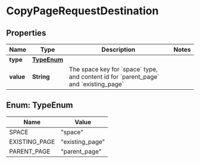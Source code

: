 # CopyPageRequestDestination

## Properties
Name | Type | Description | Notes
------------ | ------------- | ------------- | -------------
**type** | [**TypeEnum**](#TypeEnum) |  | 
**value** | **String** | The space key for &#x60;space&#x60; type, and content id for &#x60;parent_page&#x60; and &#x60;existing_page&#x60; | 

<a name="TypeEnum"></a>
## Enum: TypeEnum
Name | Value
---- | -----
SPACE | &quot;space&quot;
EXISTING_PAGE | &quot;existing_page&quot;
PARENT_PAGE | &quot;parent_page&quot;
